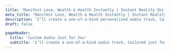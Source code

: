 ```yaml
---
title: 'Manifest Love, Wealth & Health Instantly | Instant Reality Shift - Custom, Personalised Audio for You'
meta_title: 'Manifest Love, Wealth & Health Instantly | Instant Reality Shift - Custom, Personalised Audio for You'
description: 'I’ll create a one-of-a-kind personalised audio track, tailored just for you, designed to support the exact life you’re ready to step into. Download powerful afformation audios designed to help you instantly manifest love, attract abundance, improve your health, and align with your best life. Shift your reality fast with binaural beats and subconscious reprogramming.'
draft: false

pageHeader:
  title: 'Custom Audio Just for You'
  subtitle: 'I’ll create a one-of-a-kind audio track, tailored just for you, designed to support the exact life you’re ready to step into.'
---
```

